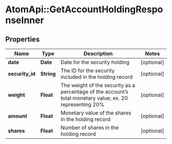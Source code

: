 # AtomApi::GetAccountHoldingResponseInner

## Properties
Name | Type | Description | Notes
------------ | ------------- | ------------- | -------------
**date** | **Date** | Date for the security holding | [optional] 
**security_id** | **String** | The ID for the security included in the holding record | [optional] 
**weight** | **Float** | The weight of the security as a percentage of the account’s total monetary value; ex. 20 representing 20% | [optional] 
**amount** | **Float** | Monetary value of the shares in the holding record | [optional] 
**shares** | **Float** | Number of shares in the holding record | [optional] 


